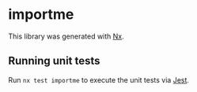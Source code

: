 # importme

This library was generated with [Nx](https://nx.dev).

## Running unit tests

Run `nx test importme` to execute the unit tests via [Jest](https://jestjs.io).
